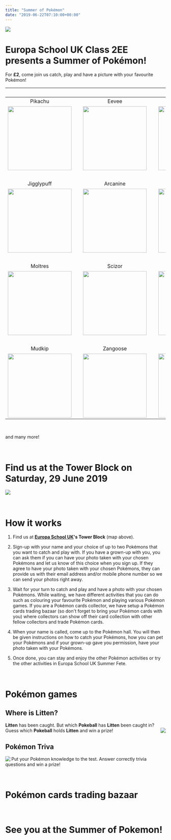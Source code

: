 ```yaml
---
title: "Summer of Pokémon"
date: "2019-06-22T07:10:00+00:00"
---
```


<img src="/pokefete/poke-fete-website-large.png" align="middle" />

# Europa School UK Class 2EE presents a **Summer of Pokémon**!

For **£2**, come join us catch, play and have a picture with your favourite Pokémon!

&nbsp; | &nbsp; | &nbsp; | &nbsp; | &nbsp;
:---: | --- | :---: | --- | :----:
Pikachu | &nbsp; | Eevee | &nbsp; | Squirtle
<img src="/pokefete/pikachu.png" width="200px" align="middle" /> | &nbsp; | <img src="/pokefete/eevee.png" width="200px" align="middle" /> | &nbsp; | <img src="/pokefete/squirtle.png" width="200px" align="middle" />
&nbsp; | &nbsp; | &nbsp; | &nbsp; | &nbsp;
Jigglypuff | &nbsp; | Arcanine | &nbsp; | Magikarp
<img src="/pokefete/jigglypuff.png" width="200px" align="middle" /> | &nbsp; | <img src="/pokefete/arcanine.png" width="200px" align="middle" /> | &nbsp; | <img src="/pokefete/magikarp.png" width="200px" align="middle" />
&nbsp; | &nbsp; | &nbsp; | &nbsp; | &nbsp;
Moltres | &nbsp; | Scizor | &nbsp; | Entei
<img src="/pokefete/moltres.png" width="200px" align="middle" /> | &nbsp; | <img src="/pokefete/scizor.png" width="200px" align="middle" /> | &nbsp; | <img src="/pokefete/entei.png" width="200px" align="middle" />
&nbsp; | &nbsp; | &nbsp; | &nbsp; | &nbsp;
Mudkip | &nbsp; | Zangoose | &nbsp; | Charmander
<img src="/pokefete/mudkip.png" width="200px" align="middle" /> | &nbsp; | <img src="/pokefete/zangoose.png" width="200px" align="middle" /> | &nbsp; | <img src="/pokefete/charmander.png" width="200px" align="middle" />

&nbsp;

and many more!

&nbsp;

# Find us at the Tower Block on Saturday, 29 June 2019

<img src="/pokefete/findus.png" align="middle" />

&nbsp;

# How it works

1. Find us at **[Europa School UK](http://europaschooluk.org/)'s Tower Block** (map above).

2. Sign-up with your name and your choice of up to two Pokémons that you want to catch and play with. If you have a grown-up with you, you can ask them if you can have your photo taken with your chosen Pokémons and let us know of this choice when you sign up. If they agree to have your photo taken with your chosen Pokémons, they can provide us with their email address and/or mobile phone number so we can send your photos right away.

3. Wait for your turn to catch and play and have a photo with your chosen Pokémons. While waiting, we have different activities that you can do such as colouring your favourite Pokémon and playing various Pokémon games. If you are a Pokémon cards collector, we have setup a Pokémon cards trading bazaar (so don't forget to bring your Pokémon cards with you) where collectors can show off their card collection with other fellow collectors and trade Pokémon cards.

4. When your name is called, come up to the Pokémon hall. You will then be given instructions on how to catch your Pokémons, how you can pet your Pokémons and if your grown-up gave you permission, have your photo taken with your Pokémons.

5. Once done, you can stay and enjoy the other Pokémon activities or try the other activities in Europa School UK Summer Fete.

&nbsp;

# Pokémon games

## Where is Litten?

**Litten** has been caught. But which **Pokeball** has **Litten** been caught in? Guess which **Pokeball** holds **Litten** and win a prize! <img src="/pokefete/pokeballs.png" align="right" />

## Pokémon Triva

<img src="/pokefete/pokemons.jpg" align="left" /> Put your Pokémon knowledge to the test. Answer correctly trivia questions and win a prize!

&nbsp;

# Pokémon cards trading bazaar

&nbsp;

# See you at the Summer of Pokemon!







